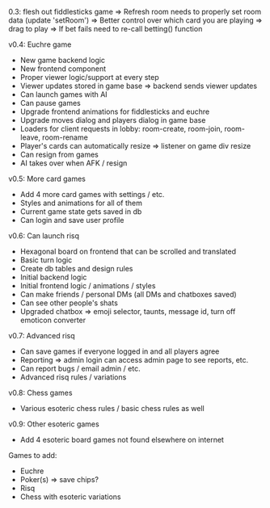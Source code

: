 0.3: flesh out fiddlesticks game
   => Refresh room needs to properly set room data (update 'setRoom')
   => Better control over which card you are playing => drag to play
   => If bet fails need to re-call betting() function

v0.4: Euchre game
 - New game backend logic
 - New frontend component
 - Proper viewer logic/support at every step
 - Viewer updates stored in game base => backend sends viewer updates
 - Can launch games with AI
 - Can pause games
 - Upgrade frontend animations for fiddlesticks and euchre
 - Upgrade moves dialog and players dialog in game base
 - Loaders for client requests in lobby: room-create, room-join, room-leave, room-rename
 - Player's cards can automatically resize => listener on game div resize
 - Can resign from games
 - AI takes over when AFK / resign

v0.5: More card games
 - Add 4 more card games with settings / etc.
 - Styles and animations for all of them
 - Current game state gets saved in db
 - Can login and save user profile

v0.6: Can launch risq
 - Hexagonal board on frontend that can be scrolled and translated
 - Basic turn logic
 - Create db tables and design rules
 - Initial backend logic
 - Initial frontend logic / animations / styles
 - Can make friends / personal DMs (all DMs and chatboxes saved)
 - Can see other people's shats
 - Upgraded chatbox => emoji selector, taunts, message id, turn off emoticon converter

v0.7: Advanced risq
 - Can save games if everyone logged in and all players agree
 - Reporting => admin login can access admin page to see reports, etc.
 - Can report bugs / email admin / etc.
 - Advanced risq rules / variations

v0.8: Chess games
 - Various esoteric chess rules / basic chess rules as well

v0.9: Other esoteric games
 - Add 4 esoteric board games not found elsewhere on internet

Games to add:
 - Euchre
 - Poker(s) => save chips?
 - Risq
 - Chess with esoteric variations